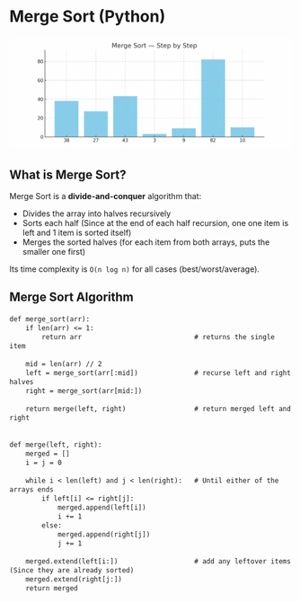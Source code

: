 # Merge Sort (Python)
![Visual](./merge_sort_visual.gif)
## What is Merge Sort?

Merge Sort is a **divide-and-conquer** algorithm that:
- Divides the array into halves recursively
- Sorts each half (Since at the end of each half recursion, one one item is left and 1 item is sorted itself)
- Merges the sorted halves (for each item from both arrays, puts the smaller one first)

Its time complexity is `O(n log n)` for all cases (best/worst/average).

## Merge Sort Algorithm

```
def merge_sort(arr):
    if len(arr) <= 1:
        return arr                            # returns the single item

    mid = len(arr) // 2
    left = merge_sort(arr[:mid])              # recurse left and right halves
    right = merge_sort(arr[mid:])

    return merge(left, right)                 # return merged left and right


def merge(left, right):
    merged = []
    i = j = 0

    while i < len(left) and j < len(right):   # Until either of the arrays ends
        if left[i] <= right[j]:
            merged.append(left[i])
            i += 1
        else:
            merged.append(right[j])
            j += 1

    merged.extend(left[i:])                   # add any leftover items (Since they are already sorted)
    merged.extend(right[j:])
    return merged
```
